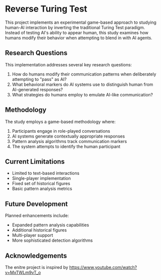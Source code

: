 # Reverse Turing Test

This project implements an experimental game-based approach to studying human-AI interaction by inverting the traditional Turing Test paradigm. Instead of testing AI's ability to appear human, this study examines how humans modify their behavior when attempting to blend in with AI agents.

## Research Questions

This implementation addresses several key research questions:

1. How do humans modify their communication patterns when deliberately attempting to "pass" as AI?
2. What behavioral markers do AI systems use to distinguish human from AI-generated responses?
3. What strategies do humans employ to emulate AI-like communication?

## Methodology

The study employs a game-based methodology where:
1. Participants engage in role-played conversations
2. AI systems generate contextually appropriate responses
3. Pattern analysis algorithms track communication markers
4. The system attempts to identify the human participant

## Current Limitations

- Limited to text-based interactions
- Single-player implementation
- Fixed set of historical figures
- Basic pattern analysis metrics

## Future Development

Planned enhancements include:
- Expanded pattern analysis capabilities
- Additional historical figures
- Multi-player support
- More sophisticated detection algorithms

## Acknowledgements

The enitre project is inspired by https://www.youtube.com/watch?v=MxTWLm9vT_o
